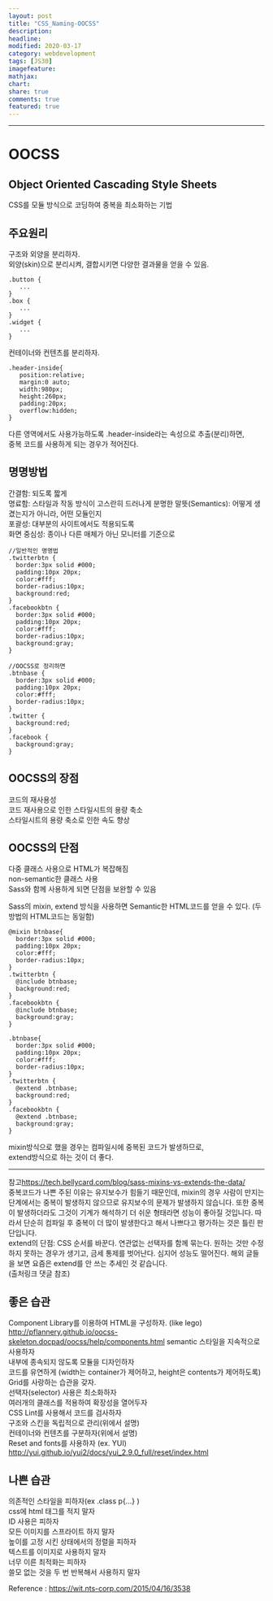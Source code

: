```yaml
---
layout: post
title: "CSS_Naming-OOCSS"
description:
headline:
modified: 2020-03-17
category: webdevelopment
tags: [JS30]
imagefeature:
mathjax:
chart:
share: true
comments: true
featured: true
---
```


---

# OOCSS
## Object Oriented Cascading Style Sheets
CSS를 모듈 방식으로 코딩하여 중복을 최소화하는 기법  

## 주요원리
<span class="redline">구조와 외양을 분리하자.</span>  
외양(skin)으로 분리시켜, 결합시키면 다양한 결과물을 얻을 수 있음.  
```
.button {
   ...
}
.box {
   ...
}
.widget {
   ...
}
```

<span class="redline">컨테이너와 컨텐츠를 분리하자.  </span>  

```
.header-inside{
   position:relative;
   margin:0 auto;
   width:980px;
   height:260px;
   padding:20px;
   overflow:hidden;
}
```
  
다른 영역에서도 사용가능하도록 .header-inside라는 속성으로 추출(분리)하면,  
중복 코드를 사용하게 되는 경우가 적어진다.


## 명명방법
<span class="orange">간결함</span>: 되도록 짧게  
<span class="orange">명료함</span>: 스타일과 작동 방식이 고스란히 드러나게 분명한 말뜻(Semantics): 어떻게 생겼는지가 아니라, 어떤 모듈인지  
<span class="orange">포괄성</span>: 대부분의 사이트에서도 적용되도록  
<span class="orange">화면 중심성</span>: 종이나 다른 매체가 아닌 모니터를 기준으로  

```
//일반적인 명명법
.twitterbtn {
  border:3px solid #000;
  padding:10px 20px;
  color:#fff;
  border-radius:10px;
  background:red;
}
.facebookbtn {
  border:3px solid #000;
  padding:10px 20px;
  color:#fff;
  border-radius:10px;
  background:gray;
}
```

```
//OOCSS로 정리하면
.btnbase {
  border:3px solid #000;
  padding:10px 20px;
  color:#fff;
  border-radius:10px;
}
.twitter {
  background:red;
}
.facebook {
  background:gray;
}
```

## OOCSS의 장점
코드의 재사용성  
코드 재사용으로 인한 스타일시트의 용량 축소  
스타일시트의 용량 축소로 인한 속도 향상  

## OOCSS의 단점
다중 클래스 사용으로 HTML가 복잡해짐  
non-semantic한 클래스 사용  
<span class="redline">Sass와 함께 사용하게 되면 단점을 보완할 수 있음</span> 

Sass의 <span class="gray">mixin</span>, <span class="gray">extend</span> 방식을 사용하면 Semantic한 HTML코드를 얻을 수 있다. (두 방법의 HTML코드는 동일함)
```
@mixin btnbase{
  border:3px solid #000;
  padding:10px 20px;
  color:#fff;
  border-radius:10px;
}
.twitterbtn {
  @include btnbase;
  background:red;
}
.facebookbtn {
  @include btnbase;
  background:gray;
}
```

```
.btnbase{
  border:3px solid #000;
  padding:10px 20px;
  color:#fff;
  border-radius:10px;
}
.twitterbtn {
  @extend .btnbase;
  background:red;
}
.facebookbtn {
  @extend .btnbase;
  background:gray;
}
```
mixin방식으로 했을 경우는 컴파일시에 중복된 코드가 발생하므로,  
extend방식으로 하는 것이 더 좋다.  
***  
참고<https://tech.bellycard.com/blog/sass-mixins-vs-extends-the-data/>  
중복코드가 나쁜 주된 이유는 유지보수가 힘들기 때문인데, mixin의 경우 사람이 만지는 단계에서는 중복이 발생하지 않으므로 유지보수의 문제가 발생하지 않습니다. 또한 중복이 발생하더라도 그것이 기계가 해석하기 더 쉬운 형태라면 성능이 좋아질 것입니다. 따라서 단순히 컴파일 후 중복이 더 많이 발생한다고 해서 나쁘다고 평가하는 것은 틀린 판단입니다.   
extend의 단점: CSS 순서를 바꾼다. 연관없는 선택자를 함께 묶는다. 원하는 것만 수정하지 못하는 경우가 생기고, 금세 통제를 벗어난다. 심지어 성능도 떨어진다. 해외 글들을 보면 요즘은 extend를 안 쓰는 추세인 것 같습니다.  
(출처링크 댓글 참조)



## 좋은 습관
Component Library를 이용하여 HTML을 구성하자. (like lego)  
<http://pflannery.github.io/oocss-skeleton.docpad/oocss/help/components.html>
semantic 스타일을 지속적으로 사용하자  
내부에 종속되지 않도록 모듈을 디자인하자  
코드를 유연하게 (width는 container가 제어하고, height은 contents가 제어하도록)  
Grid를 사랑하는 습관을 갖자.  
선택자(selector) 사용은 최소화하자  
여러개의 클래스를 적용하여 확장성을 열어두자  
CSS Lint를 사용해서 코드를 검사하자  
구조와 스킨을 독립적으로 관리(위에서 설명)  
컨테이너와 컨텐츠를 구분하자(위에서 설명)  
Reset and fonts를 사용하자 (ex. YUI) <http://yui.github.io/yui2/docs/yui_2.9.0_full/reset/index.html> 

## 나쁜 습관
의존적인 스타일을 피하자(ex .class p{…} )  
css에 html 태그를 적지 말자  
ID 사용은 피하자  
모든 이미지를 스프라이트 하지 말자  
높이를 고정 시킨 상태에서의 정렬을 피하자  
텍스트를 이미지로 사용하지 말자  
너무 이른 최적화는 피하자  
쓸모 없는 것을 두 번 반복해서 사용하지 말자  


Reference : <https://wit.nts-corp.com/2015/04/16/3538>